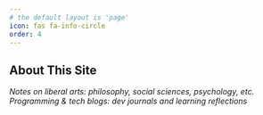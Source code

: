 ```yaml
---
# the default layout is 'page'
icon: fas fa-info-circle
order: 4
---
```


## About This Site
  _Notes on liberal arts: philosophy, social sciences, psychology, etc._  
  _Programming & tech blogs: dev journals and learning reflections_

